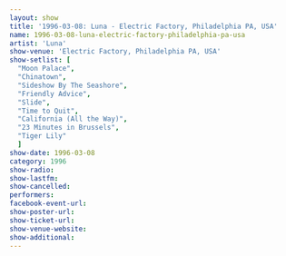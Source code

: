 ```yaml
---
layout: show
title: '1996-03-08: Luna - Electric Factory, Philadelphia PA, USA'
name: 1996-03-08-luna-electric-factory-philadelphia-pa-usa
artist: 'Luna'
show-venue: 'Electric Factory, Philadelphia PA, USA'
show-setlist: [
  "Moon Palace",
  "Chinatown",
  "Sideshow By The Seashore",
  "Friendly Advice",
  "Slide",
  "Time to Quit",
  "California (All the Way)",
  "23 Minutes in Brussels",
  "Tiger Lily"
  ]
show-date: 1996-03-08
category: 1996
show-radio: 
show-lastfm: 
show-cancelled: 
performers: 
facebook-event-url: 
show-poster-url: 
show-ticket-url: 
show-venue-website: 
show-additional: 
---
```


